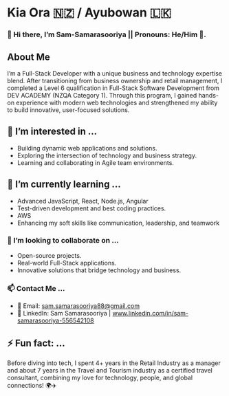 
# Kia Ora 🇳🇿 / Ayubowan 🇱🇰

### 👋 Hi there, I’m Sam-Samarasooriya || Pronouns: He/Him 🤵.

## About Me
I’m a Full-Stack Developer with a unique business and technology expertise blend.
After transitioning from business ownership and retail management, I completed a Level 6 qualification in Full-Stack Software Development from DEV ACADEMY (NZQA Category 1).  Through this program, I gained hands-on experience with modern web technologies and strengthened my ability to build innovative, user-focused solutions.


## 👀 I’m interested in ...
  - Building dynamic web applications and solutions.
  - Exploring the intersection of technology and business strategy.
  - Learning and collaborating in Agile team environments.


## 🌱 I’m currently learning ...
  - Advanced JavaScript, React, Node.js, Angular
  - Test-driven development and best coding practices.
  - AWS
  - Enhancing my soft skills like communication, leadership, and teamwork

  
### 💞️ I’m looking to collaborate on ...
  - Open-source projects.
  - Real-world Full-Stack applications.
  - Innovative solutions that bridge technology and business.

  
### 📫 Contact Me ...
  
   - 📧 Email: sam.samarasooriya88@gmail.com
   - 💼 LinkedIn: Sam Samarasooriya | www.linkedin.com/in/sam-samarasooriya-556542108


  
## ⚡ Fun fact: ...
Before diving into tech, I spent 4+ years in the Retail Industry as a manager and about 7 years in the Travel and Tourism industry as a certified travel consultant, combining my love for technology, people, and global connections! 🌍✈️


